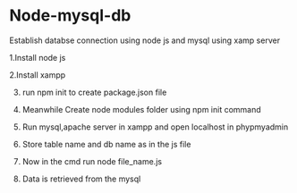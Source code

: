# Node-mysql-db
Establish databse connection using node js and mysql using xamp server


1.Install node js

2.Install xampp

3. run npm init to create package.json file

4. Meanwhile Create node modules folder using npm init command 

5. Run mysql,apache server in xampp and open localhost in phypmyadmin

6. Store table name and db name as in the js file

7. Now in the cmd run node file_name.js

8. Data is retrieved from the mysql 
